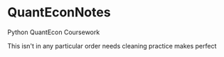 # QuantEconNotes
Python QuantEcon Coursework

This isn't in any particular order
needs cleaning
practice makes perfect
